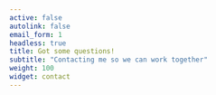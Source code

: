 ```yaml
---
active: false
autolink: false
email_form: 1
headless: true
title: Got some questions!
subtitle: "Contacting me so we can work together"
weight: 100
widget: contact
---
```


